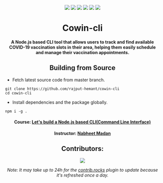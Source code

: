 <div align=center>

![][views] ![][stars] ![][forks] ![][issues] ![][license] ![][repo-size]

# Cowin-cli

#### A Node.js based CLI tool that allows users to track and find available COVID-19 vaccination slots in their area, helping them easily schedule and manage their vaccination appointments.

## Building from Source

</div>

- Fetch latest source code from master branch.

```console
git clone https://github.com/rajput-hemant/cowin-cli
cd cowin-cli
```

- Install dependencies and the package globally.

```console
npm i -g .
```

<div align = center>

#### Course: [Let's build a Node.js based CLI(Command Line Interface)][course]

#### Instructor: [Nabheet Madan][instructor]

## Contributors:

[![][contributors]][contributors-graph]

_Note: It may take up to 24h for the [contrib.rocks][contrib-rocks] plugin to update because it's refreshed once a day._

</div>

<!----------------------------------{ Labels }--------------------------------->

[views]: https://komarev.com/ghpvc/?username=cowin-cli&label=view%20counter&color=red&style=flat
[repo-size]: https://img.shields.io/github/repo-size/rajput-hemant/cowin-cli
[issues]: https://img.shields.io/github/issues-raw/rajput-hemant/cowin-cli
[license]: https://img.shields.io/github/license/rajput-hemant/cowin-cli
[forks]: https://img.shields.io/github/forks/rajput-hemant/cowin-cli?style=flat
[stars]: https://img.shields.io/github/stars/rajput-hemant/cowin-cli
[contributors]: https://contrib.rocks/image?repo=rajput-hemant/cowin-cli&max=500
[contributors-graph]: https://github.com/rajput-hemant/cowin-cli/graphs/contributors
[contrib-rocks]: https://contrib.rocks/preview?repo=rajput-hemant%2Fcowin-cli

<!-----------------------------------{ Links }---------------------------------->

[course]: https://www.udemy.com/course/lets-build-a-nodejs-based-clicommand-line-interface/
[instructor]: https://www.udemy.com/user/nabheet-madan-2/
